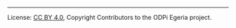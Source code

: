 <!-- SPDX-License-Identifier: CC-BY-4.0 -->
<!-- Copyright Contributors to the ODPi Egeria project 2020. -->

#

----
License: [CC BY 4.0](https://creativecommons.org/licenses/by/4.0/),
Copyright Contributors to the ODPi Egeria project.